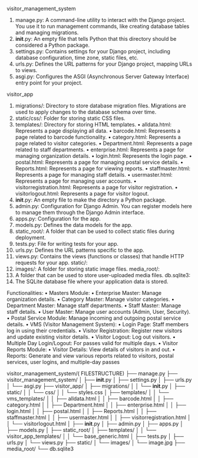 visitor_management_system
1.	manage.py: A command-line utility to interact with the Django project. You use it to run management commands, like creating database tables and managing migrations.
2.	__init__.py: An empty file that tells Python that this directory should be considered a Python package.
3.	settings.py: Contains settings for your Django project, including database configuration, time zone, static files, etc.
4.	urls.py: Defines the URL patterns for your Django project, mapping URLs to views.
5.	asgi.py: Configures the ASGI (Asynchronous Server Gateway Interface) entry point for your project.

visitor_app
1.	migrations/: Directory to store database migration files. Migrations are used to apply changes to the database schema over time.
2.	static/css/: Folder for storing static CSS files.
3.	templates/: Directory for storing HTML templates.
•	alldata.html: Represents a page displaying all data.
•	barcode.html: Represents a page related to barcode functionality.
•	category.html: Represents a page related to visitor categories.
•	Department.html: Represents a page related to staff departments.
•	enterprise.html: Represents a page for managing organization details.
•	login.html: Represents the login page.
•	postal.html: Represents a page for managing postal service details.
•	Reports.html: Represents a page for viewing reports.
•	staffmaster.html: Represents a page for managing staff details.
•	usermaster.html: Represents a page for managing user accounts.
•	visitorregistration.html: Represents a page for visitor registration.
•	visitorlogout.html: Represents a page for visitor logout.
4.	__init__.py: An empty file to make the directory a Python package.
5.	admin.py: Configuration for Django Admin. You can register models here to manage them through the Django Admin interface.
6.	apps.py: Configuration for the app.
7.	models.py: Defines the data models for the app.
8.	static_root/: A folder that can be used to collect static files during deployment.
9.	tests.py: File for writing tests for your app.
10.	urls.py: Defines the URL patterns specific to the app.
11.	views.py: Contains the views (functions or classes) that handle HTTP requests for your app.
static/:
1.	images/: A folder for storing static image files.
media_root/:
1.	A folder that can be used to store user-uploaded media files.
db.sqlite3:
1.	The SQLite database file where your application data is stored.



Functionalities:
•	Masters Module:
•	Enterprise Master: Manage organization details.
•	Category Master: Manage visitor categories.
•	Department Master: Manage staff departments.
•	Staff Master: Manage staff details.
•	User Master: Manage user accounts (Admin, User, Security).
•	Postal Service Module: Manage incoming and outgoing postal service details.
•	VMS (Visitor Management System):
•	Login Page: Staff members log in using their credentials.
•	Visitor Registration: Register new visitors and update existing visitor details.
•	Visitor Logout: Log out visitors.
•	Multiple Day Login/Logout: For passes valid for multiple days.
•	Visitor Reports Module:
•	Visitor Details: View details of visitors in and out.
•	Reports: Generate and view various reports related to visitors, postal services, user logins, and multiple-day passes

visitor_management_system/( FILESTRUCTURE)
├── manage.py
├── visitor_management_system/
│   ├── __init__.py
│   ├── settings.py
│   ├── urls.py
│   └── asgi.py
├── visitor_app/
│   ├── migrations/
│   │   └── __init__.py
│   ├── static/
│   │   └── css/
│   │       └── styles.css
│   ├── templates/
│   │   └── vms_templates/
│   │       ├── alldata.html
│   │       ├── barcode.html
│   │       ├── category.html
│   │       ├── Department.html
│   │       ├── enterprise.html
│   │       ├── login.html
│   │       ├── postal.html
│   │       ├── Reports.html
│   │       ├── staffmaster.html
│   │       ├── usermaster.html
│   │       ├── visitorregistration.html
│   │       └── visitorlogout.html
│   ├── __init__.py
│   ├── admin.py
│   ├── apps.py
│   ├── models.py
│   ├── static_root/
│   ├── templates/
│   │   └── visitor_app_templates/
│   │       └── base_generic.html
│   ├── tests.py
│   ├── urls.py
│   └── views.py
├── static/
│   └── images/
│       └── image.jpg
├── media_root/
└── db.sqlite3
